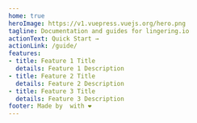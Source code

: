 ```yaml
---
home: true
heroImage: https://v1.vuepress.vuejs.org/hero.png
tagline: Documentation and guides for lingering.io
actionText: Quick Start →
actionLink: /guide/
features:
- title: Feature 1 Title
  details: Feature 1 Description
- title: Feature 2 Title
  details: Feature 2 Description
- title: Feature 3 Title
  details: Feature 3 Description
footer: Made by  with ❤️
---
```

